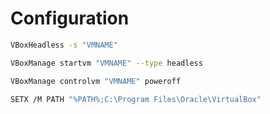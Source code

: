 # Configuration

```sh
VBoxHeadless -s "VMNAME"
```

```sh
VBoxManage startvm "VMNAME" --type headless

VBoxManage controlvm "VMNAME" poweroff
```

```sh
SETX /M PATH "%PATH%;C:\Program Files\Oracle\VirtualBox"
```

